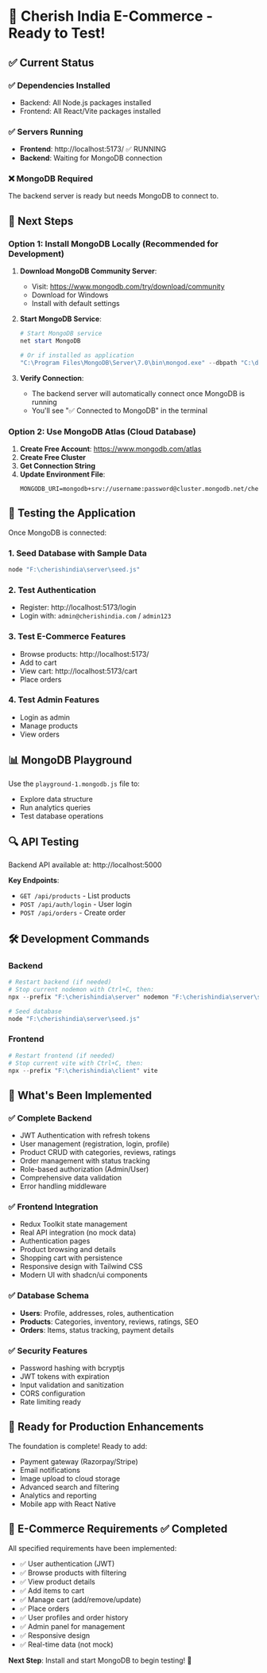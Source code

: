 # 🚀 Cherish India E-Commerce - Ready to Test!

## ✅ Current Status

### ✅ Dependencies Installed
- Backend: All Node.js packages installed
- Frontend: All React/Vite packages installed

### ✅ Servers Running
- **Frontend**: http://localhost:5173/ ✅ RUNNING
- **Backend**: Waiting for MongoDB connection

### ❌ MongoDB Required
The backend server is ready but needs MongoDB to connect to.

## 🔧 Next Steps

### Option 1: Install MongoDB Locally (Recommended for Development)

1. **Download MongoDB Community Server**:
   - Visit: https://www.mongodb.com/try/download/community
   - Download for Windows
   - Install with default settings

2. **Start MongoDB Service**:
   ```powershell
   # Start MongoDB service
   net start MongoDB
   
   # Or if installed as application
   "C:\Program Files\MongoDB\Server\7.0\bin\mongod.exe" --dbpath "C:\data\db"
   ```

3. **Verify Connection**:
   - The backend server will automatically connect once MongoDB is running
   - You'll see "✅ Connected to MongoDB" in the terminal

### Option 2: Use MongoDB Atlas (Cloud Database)

1. **Create Free Account**: https://www.mongodb.com/atlas
2. **Create Free Cluster**
3. **Get Connection String**
4. **Update Environment File**:
   ```
   MONGODB_URI=mongodb+srv://username:password@cluster.mongodb.net/cherishindia
   ```

## 🎯 Testing the Application

Once MongoDB is connected:

### 1. Seed Database with Sample Data
```powershell
node "F:\cherishindia\server\seed.js"
```

### 2. Test Authentication
- Register: http://localhost:5173/login
- Login with: `admin@cherishindia.com` / `admin123`

### 3. Test E-Commerce Features
- Browse products: http://localhost:5173/
- Add to cart
- View cart: http://localhost:5173/cart
- Place orders

### 4. Test Admin Features
- Login as admin
- Manage products
- View orders

## 📊 MongoDB Playground

Use the `playground-1.mongodb.js` file to:
- Explore data structure
- Run analytics queries
- Test database operations

## 🔍 API Testing

Backend API available at: http://localhost:5000

**Key Endpoints**:
- `GET /api/products` - List products
- `POST /api/auth/login` - User login
- `POST /api/orders` - Create order

## 🛠️ Development Commands

### Backend
```powershell
# Restart backend (if needed)
# Stop current nodemon with Ctrl+C, then:
npx --prefix "F:\cherishindia\server" nodemon "F:\cherishindia\server\server.js"

# Seed database
node "F:\cherishindia\server\seed.js"
```

### Frontend
```powershell
# Restart frontend (if needed) 
# Stop current vite with Ctrl+C, then:
npx --prefix "F:\cherishindia\client" vite
```

## 🎉 What's Been Implemented

### ✅ Complete Backend
- JWT Authentication with refresh tokens
- User management (registration, login, profile)
- Product CRUD with categories, reviews, ratings
- Order management with status tracking
- Role-based authorization (Admin/User)
- Comprehensive data validation
- Error handling middleware

### ✅ Frontend Integration
- Redux Toolkit state management
- Real API integration (no mock data)
- Authentication pages
- Product browsing and details
- Shopping cart with persistence
- Responsive design with Tailwind CSS
- Modern UI with shadcn/ui components

### ✅ Database Schema
- **Users**: Profile, addresses, roles, authentication
- **Products**: Categories, inventory, reviews, ratings, SEO
- **Orders**: Items, status tracking, payment details

### ✅ Security Features
- Password hashing with bcryptjs
- JWT tokens with expiration
- Input validation and sanitization
- CORS configuration
- Rate limiting ready

## 🚧 Ready for Production Enhancements

The foundation is complete! Ready to add:
- Payment gateway (Razorpay/Stripe)
- Email notifications
- Image upload to cloud storage
- Advanced search and filtering
- Analytics and reporting
- Mobile app with React Native

## 🎯 E-Commerce Requirements ✅ Completed

All specified requirements have been implemented:
- ✅ User authentication (JWT)
- ✅ Browse products with filtering
- ✅ View product details
- ✅ Add items to cart
- ✅ Manage cart (add/remove/update)
- ✅ Place orders
- ✅ User profiles and order history
- ✅ Admin panel for management
- ✅ Responsive design
- ✅ Real-time data (not mock)

**Next Step**: Install and start MongoDB to begin testing! 🎉